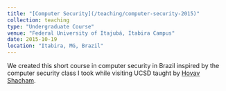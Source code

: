 ```yaml
---
title: "[Computer Security](/teaching/computer-security-2015)"
collection: teaching
type: "Undergraduate Course"
venue: "Federal University of Itajubá, Itabira Campus"
date: 2015-10-19
location: "Itabira, MG, Brazil"
---
```

We created this short course in computer security in Brazil inspired by the computer security class I took while visiting UCSD taught by <a href="https://hovav.net/ucsd/">Hovav Shacham</a>.
